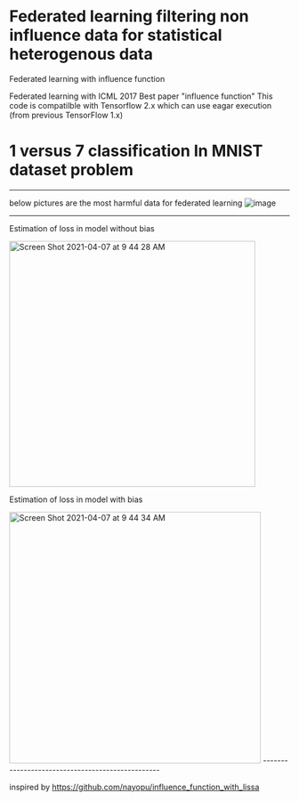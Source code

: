 # Federated learning filtering non influence data for statistical heterogenous data

Federated learning with influence function

Federated learning with ICML 2017 Best paper "influence function" 
This code is compatilble with Tensorflow 2.x which can use eagar execution (from previous TensorFlow 1.x)


# 1 versus 7 classification In MNIST dataset problem
------------------------------------------------
below pictures are the most harmful data for federated learning 
![image](https://user-images.githubusercontent.com/45510932/113868137-4de61d80-97ea-11eb-8a2e-e96a28202710.png)



-------------------------------------------------
Estimation of loss in model without bias

<img width="442" alt="Screen Shot 2021-04-07 at 9 44 28 AM" src="https://user-images.githubusercontent.com/45510932/113794629-f2824400-9785-11eb-88de-3103f213596f.png">

Estimation of loss in model with bias

<img width="452" alt="Screen Shot 2021-04-07 at 9 44 34 AM" src="https://user-images.githubusercontent.com/45510932/113794637-f44c0780-9785-11eb-8ccd-90d74d15f9c0.png">
-------------------------------------------------

inspired by 
https://github.com/nayopu/influence_function_with_lissa
